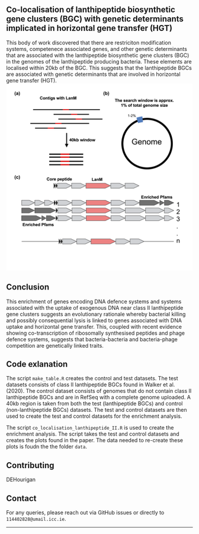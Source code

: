 ## Co-localisation of lanthipeptide biosynthetic gene clusters (BGC) with genetic determinants implicated in horizontal gene transfer (HGT)
This body of work discovered that there are restriciton modification systems, competenece associated genes, and other genetic determinants that are associated with the lanthipeptide biosynthetic gene clusters (BGC) in the genomes of the lanthipeptide producing bacteria. These elements are localised within 20kb of the BGC. This suggests that the lanthipeptide BGCs are associated with genetic determinants that are involved in horizontal gene transfer (HGT).
![Example of](figures/Figure_1_overview.png "Overview")

## Conclusion
This enrichment of genes encoding DNA defence systems and systems associated with the uptake of exogenous DNA near class II lanthipeptide gene clusters suggests an evolutionary rationale whereby bacterial killing and possibly consequential lysis is linked to genes associated with DNA uptake and horizontal gene transfer. This, coupled with recent evidence showing co-transcription of ribosomally synthesised peptides and phage defence systems, suggests that bacteria-bacteria and bacteria-phage competition are genetically linked traits.

## Code exlanation
The script `make_table.R` creates the control and test datasets. The test datasets consists of class II lanthipeptide BGCs found in Walker et al. (2020). The control dataset consists of genomes that do not contain class II lanthipeptide BGCs and are in RefSeq with a complete genome uploaded. A 40kb region is taken from both the test (lanthipeptide BGCs) and control (non-lanthipeptide BGCs) datasets. The test and control datasets are then used to create the test and control datasets for the enrichment analysis. 

The script `co_localisation_lanthipeptide_II.R` is used to create the enrichment analysis. The script takes the test and control datasets and creates the plots found in the paper. The data needed to re-create these plots is foudn the the folder `data`.

## Contributing

DEHourigan
 
## Contact

For any queries, please reach out via GitHub issues or directly to `114402828@umail.icc.ie`.

---
